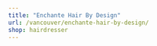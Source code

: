 ```yaml
---
title: "Enchante Hair By Design"
url: /vancouver/enchante-hair-by-design/
shop: hairdresser
---
```


